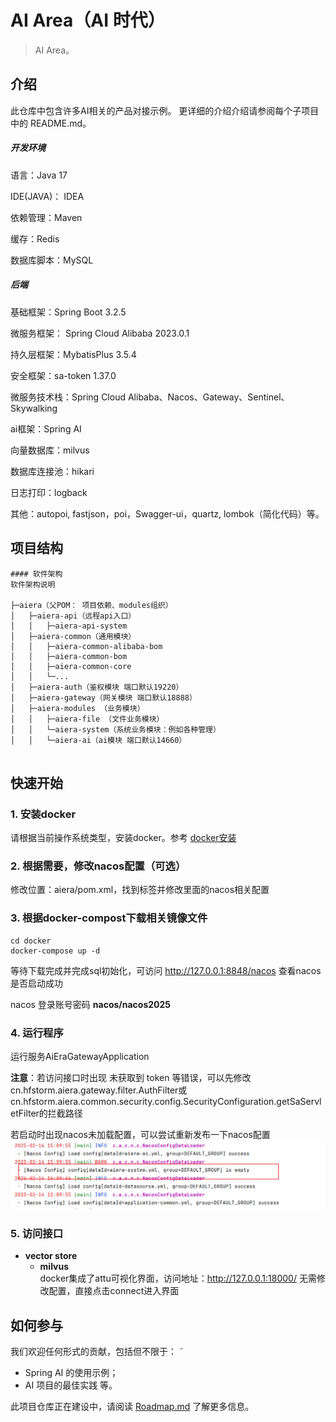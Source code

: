 # AI Area（AI 时代）

> AI Area。

## 介绍

此仓库中包含许多AI相关的产品对接示例。
更详细的介绍介绍请参阅每个子项目中的 README.md。

##### 开发环境

语言：Java 17

IDE(JAVA)： IDEA

依赖管理：Maven

缓存：Redis

数据库脚本：MySQL

##### 后端

基础框架：Spring Boot 3.2.5

微服务框架： Spring Cloud Alibaba 2023.0.1

持久层框架：MybatisPlus 3.5.4

安全框架：sa-token 1.37.0

微服务技术栈：Spring Cloud Alibaba、Nacos、Gateway、Sentinel、Skywalking

ai框架：Spring AI

向量数据库：milvus

数据库连接池：hikari

日志打印：logback

其他：autopoi, fastjson，poi，Swagger-ui，quartz, lombok（简化代码）等。

## 项目结构

```text
#### 软件架构
软件架构说明

├─aiera（父POM： 项目依赖、modules组织）  
│   ├─aiera-api（远程api入口）  
│   │   ├─aiera-api-system  
│   ├─aiera-common（通用模块）  
│   │   ├─aiera-common-alibaba-bom   
│   │   ├─aiera-common-bom   
│   │   ├─aiera-common-core  
│   │   └─...  
│   ├─aiera-auth（鉴权模块 端口默认19220）           
│   ├─aiera-gateway（网关模块 端口默认18888）    
│   ├─aiera-modules （业务模块）
│   │   ├─aiera-file （文件业务模块）
│   │   └─aiera-system（系统业务模块：例如各种管理）
│   │   └─aiera-ai（ai模块 端口默认14660）


```

## 快速开始

### 1. 安装docker

请根据当前操作系统类型，安装docker。参考 [docker安装](https://docs.docker.com/get-started/get-docker/)

### 2. 根据需要，修改nacos配置（可选）

修改位置：aiera/pom.xml，找到<profiles>标签并修改里面的nacos相关配置


### 3. 根据docker-compost下载相关镜像文件

```shell
cd docker
docker-compose up -d
```
等待下载完成并完成sql初始化，可访问 http://127.0.0.1:8848/nacos 查看nacos是否启动成功

nacos 登录账号密码 **nacos/nacos2025**


### 4. 运行程序

运行服务AiEraGatewayApplication

**注意**：若访问接口时出现 未获取到 token 等错误，可以先修改cn.hfstorm.aiera.gateway.filter.AuthFilter或cn.hfstorm.aiera.common.security.config.SecurityConfiguration.getSaServletFilter的拦截路径

若启动时出现nacos未加载配置，可以尝试重新发布一下nacos配置
![img.png](images/img.png)


### 5. 访问接口

- **vector store**
  - **milvus** <br/>
    docker集成了attu可视化界面，访问地址：http://127.0.0.1:18000/  无需修改配置，直接点击connect进入界面

## 如何参与

我们欢迎任何形式的贡献，包括但不限于：
˜
- Spring AI 的使用示例；
- AI 项目的最佳实践 等。

此项目仓库正在建设中，请阅读 [Roadmap.md](./Roadmap-zh.md) 了解更多信息。
